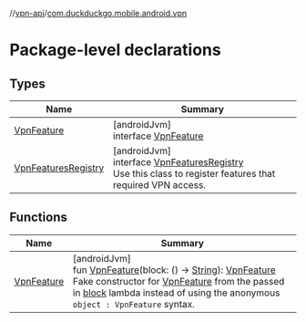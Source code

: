//[vpn-api](../../index.md)/[com.duckduckgo.mobile.android.vpn](index.md)

# Package-level declarations

## Types

| Name | Summary |
|---|---|
| [VpnFeature](-vpn-feature/index.md) | [androidJvm]<br>interface [VpnFeature](-vpn-feature/index.md) |
| [VpnFeaturesRegistry](-vpn-features-registry/index.md) | [androidJvm]<br>interface [VpnFeaturesRegistry](-vpn-features-registry/index.md)<br>Use this class to register features that required VPN access. |

## Functions

| Name | Summary |
|---|---|
| [VpnFeature](-vpn-feature.md) | [androidJvm]<br>fun [VpnFeature](-vpn-feature.md)(block: () -&gt; [String](https://kotlinlang.org/api/latest/jvm/stdlib/kotlin/-string/index.html)): [VpnFeature](-vpn-feature/index.md)<br>Fake constructor for [VpnFeature](-vpn-feature/index.md) from the passed in [block](-vpn-feature.md) lambda instead of using the anonymous `object : VpnFeature` syntax. |
